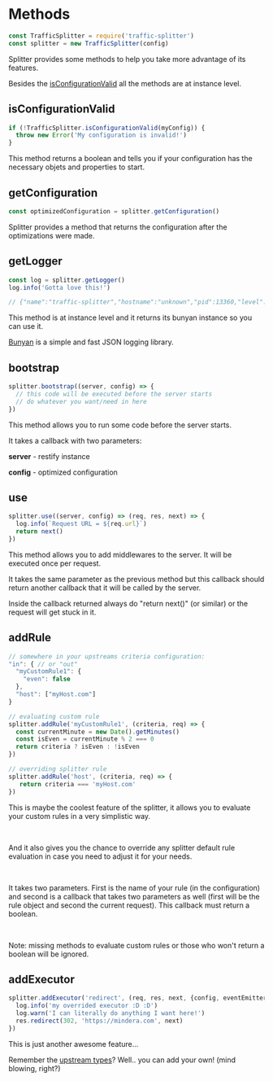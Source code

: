 # Methods

```javascript
const TrafficSplitter = require('traffic-splitter')
const splitter = new TrafficSplitter(config)
```

Splitter provides some methods to help you take more advantage of its features.

Besides the [isConfigurationValid](#isConfigurationValid) all the methods are at instance level.

## isConfigurationValid

```javascript
if (!TrafficSplitter.isConfigurationValid(myConfig)) {
  throw new Error('My configuration is invalid!')
}
```

This method returns a boolean and tells you if your configuration has the necessary objets and properties to start.

## getConfiguration

```javascript
const optimizedConfiguration = splitter.getConfiguration()
```

Splitter provides a method that returns the configuration after the optimizations were made.

## getLogger

```javascript
const log = splitter.getLogger()
log.info('Gotta love this!')

// {"name":"traffic-splitter","hostname":"unknown","pid":13360,"level":30,"msg":"Gotta love this!","time":"2017-06-01T15:56:05.897Z","v":0}
```

This method is at instance level and it returns its bunyan instance so you can use it.

[Bunyan](https://www.npmjs.com/package/bunyan) is a simple and fast JSON logging library.

## bootstrap

```javascript
splitter.bootstrap((server, config) => {
  // this code will be executed before the server starts
  // do whatever you want/need in here
})
```

This method allows you to run some code before the server starts.

It takes a callback with two parameters:

**server** - restify instance

**config** - optimized configuration

## use

```javascript
splitter.use((server, config) => (req, res, next) => {
  log.info(`Request URL = ${req.url}`)
  return next()
})
```

This method allows you to add middlewares to the server. It will be executed once per request.

It takes the same parameter as the previous method but this callback should return another callback that it will be called by the server.

Inside the callback returned always do "return next()" (or similar) or the request will get stuck in it.

## addRule


```javascript
// somewhere in your upstreams criteria configuration:
"in": { // or "out"
  "myCustomRule1": {
    "even": false
  },
  "host": ["myHost.com"]
}

// evaluating custom rule
splitter.addRule('myCustomRule1', (criteria, req) => {
  const currentMinute = new Date().getMinutes()
  const isEven = currentMinute % 2 === 0
  return criteria ? isEven : !isEven
})

// overriding splitter rule
splitter.addRule('host', (criteria, req) => {
   return criteria === 'myHost.com'
})
```

This is maybe the coolest feature of the splitter, it allows you to evaluate your custom rules in a very simplistic way.

<br>

And it also gives you the chance to override any splitter default rule evaluation in case you need to adjust it for your needs.

<br>

It takes two parameters. First is the name of your rule (in the configuration) and second is a callback that takes two parameters as well (first will be the rule object and second the current request). This callback must return a boolean.

<br>

Note: missing methods to evaluate custom rules or those who won't return a boolean will be ignored.

## addExecutor

```javascript
splitter.addExecutor('redirect', (req, res, next, {config, eventEmitter, log, bidCookieDetails, httpAgent, httpsAgent}) => {
  log.info('my overrided executor :D :D')
  log.warn('I can literally do anything I want here!')
  res.redirect(302, 'https://mindera.com', next)
})
```

This is just another awesome feature...

Remember the [upstream types](#upstream-types)? Well.. you can add your own! (mind blowing, right?)
